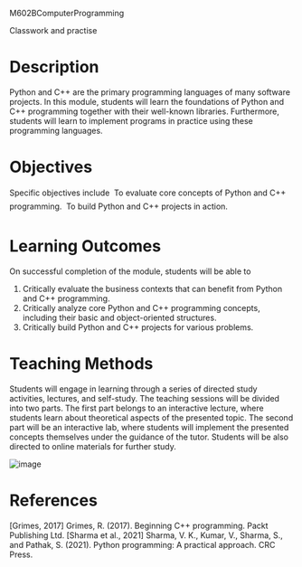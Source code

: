 M602BComputerProgramming

Classwork and practise 

# Description

Python and C++ are the primary programming languages of many software projects. In this
module, students will learn the foundations of Python and C++ programming together with
their well-known libraries. Furthermore, students will learn to implement programs in practice
using these programming languages.

# Objectives

Specific objectives include
 To evaluate core concepts of Python and C++ programming.
 To build Python and C++ projects in action.

# Learning Outcomes

On successful completion of the module, students will be able to
1. Critically evaluate the business contexts that can benefit from Python and C++ programming.
2. Critically analyze core Python and C++ programming concepts, including their basic
and object-oriented structures.
3. Critically build Python and C++ projects for various problems.

# Teaching Methods

Students will engage in learning through a series of directed study activities, lectures, and
self-study. The teaching sessions will be divided into two parts. The first part belongs to an
interactive lecture, where students learn about theoretical aspects of the presented topic. The
second part will be an interactive lab, where students will implement the presented concepts
themselves under the guidance of the tutor. Students will be also directed to online materials
for further study.

![image](https://github.com/user-attachments/assets/7cb99582-5a1c-454a-b0d5-33b850fa0d48)


# References

[Grimes, 2017] Grimes, R. (2017). Beginning C++ programming. Packt Publishing Ltd.
[Sharma et al., 2021] Sharma, V. K., Kumar, V., Sharma, S., and Pathak, S. (2021). Python
programming: A practical approach. CRC Press.

